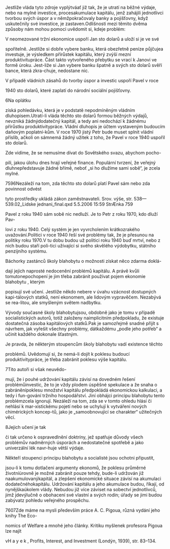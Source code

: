 
Jestliže vláda tyto zdroje vyplýtváať již tak, že je utratí na běžné výdaje, nebo na mylné investice, procesakumulace kapitálu, jenž zahájili jednotlivci tvorbou svých úspor a v němžpokračovaly banky a pojišťovny, když uskutečnily své investice, je zastaven.Odlišnosti mezi těmito dvěma způsoby nám mohou pomoci uvědomit si, kdeje problém:

V neomezované tržní ekonomice uspoří Jan sto dolarů a uloží si je ve své

spořitelně. Jestliže si dobře vybere banku, která obezřetně peníze půjčujea investuje, je výsledkem přírůstek kapitálu, který zvýší mezní produktivitupráce. Část takto vytvořeného přebytku se vrací k Janovi ve formě úroku. Jest-liže si Jan vybere banku špatně a svých sto dolarů svěří bance, která zkra-chuje, nedostane nic.

V případě vládních zásahů do tvorby úspor a investic uspoří Pavel v roce

1940 sto dolarů, které zaplatí do národní sociální pojišťovny.

6Na oplátku

získá pohledávku, která je v podstatě nepodmíněným vládním dluhopisem.Utratí-li vláda těchto sto dolarů formou běžných výdajů, nevzniká žádnýdodatečný kapitál, a tedy ani nedochází k žádnému přírůstku produktivitypráce. Vládní dluhopis je účtem vystaveným budoucím daňovým poplatní-kům. V roce 1970 jistý Petr bude muset splnit vládní příslib, ačkoli on sámnemá žádný užitek z toho, že Pavel v roce 1940 uspořil sto dolarů.

Zde vidíme, že se nemusíme dívat do Sovětského svazu, abychom pocho-

pili, jakou úlohu dnes hrají veřejné finance. Populární tvrzení, že veřejný dluhnepředstavuje žádné břímě, neboť „si ho dlužíme sami sobě“, je zcela mylné.

7596Nezáleží na tom, zda těchto sto dolarů platí Pavel sám nebo zda povinnost odvést

tyto prostředky ukládá zákon zaměstnavateli. Srov. výše, str. 538—539.02_Lidske jednani_final.qxd 5.5.2006 15:59 StrÆnka 759

Pavel z roku 1940 sám sobě nic nedluží. Je to Petr z roku 1970, kdo dluží Pav-

lovi z roku 1940. Celý systém je jen vyvrcholením krátkozrakého uvažování.Politici v roce 1940 řeší své problémy tak, že je přesunou na politiky roku 1970.V tu dobu budou už politici roku 1940 buď mrtví, nebo z nich budou staří poli-tici užívající si svého skvělého výdobytku, státního penzijního systému.

Báchorky zastánců školy blahobytu o možnosti získat něco zdarma doklá-

dají jejich naprosté nedocenění problémů kapitálu. A právě kvůli tomutonepochopení je jim třeba zabránit používat pojem ekonomie blahobytu , kterým

popisují své učení. Jestliže někdo nebere v úvahu vzácnost dostupných kapi-tálových statků, není ekonomem, ale lidovým vypravěčem. Nezabývá se rea-litou, ale smyšleným světem nadbytku.

Vývody současné školy blahobytujsou, obdobně jako je tomu v případě socialistických autorů, totiž založeny naimplicitním předpokladu, že existuje dostatečná zásoba kapitálových statků.Pak je samozřejmě snadné přijít s návrhem, jak vyřešit všechny problémy, dátkaždému „podle jeho potřeb“ a učinit každého dokonale šťastným.

Je pravda, že některým stoupencům školy blahobytu vadí existence těchto

problémů. Uvědomují si, že nemá-li dojít k poklesu budoucí produktivitypráce, je třeba zabránit poklesu výše kapitálu.

7Tito autoři si však neuvědo-

mují, že i pouhé udržování kapitálu závisí na dovedném řešení problémůinvestic, že to je vždy plodem úspěšné spekulace a že snaha o zabráněnípoklesu množství kapitálu předpokládá ekonomickou kalkulaci, a tedy i fun-gování tržního hospodářství. Jiní obhájci principu blahobytu tento problémzcela ignorují. Nezáleží na tom, zda se v tomto ohledu hlásí či nehlásí k mar-xistickému pojetí nebo se uchylují k vytváření nových chimérických koncep-tů, jako je „samoobnovující se charakter“ užitečných věcí.

8Jejich učení je tak

či tak určeno k ospravedlnění doktríny, jež spatřuje důvody všech problémův nadměrných úsporách a nedostatečné spotřebě a jako univerzální lék navr-huje větší výdaje.

Někteří stoupenci principu blahobytu a socialisté jsou ochotni připustit,

jsou-li k tomu dotlačeni argumenty ekonomů, že poklesu průměrné životníúrovně je možné zabránit pouze tehdy, bude-li udržován již naakumulovanýkapitál, a zlepšení ekonomické situace závisí na akumulaci dodatečnéhokapitálu. Udržování kapitálu a jeho akumulace budou, říkají, od nynějškaúkolem vlády. Nebudou již více záviset na sobectví jednotlivců, jimž jdevýlučně o obohacení své vlastní a svých rodin; úřady se jimi budou zabývatz pohledu veřejného prospěchu.

7607Zde máme na mysli především práce A. C. Pigoua, různá vydání jeho knihy The Eco-

nomics of Welfare a mnohé jeho články. Kritiku myšlenek profesora Pigoua lze najít

vH a y e k , Profits, Interest, and Investment (Londýn, 1939), str. 83–134.
